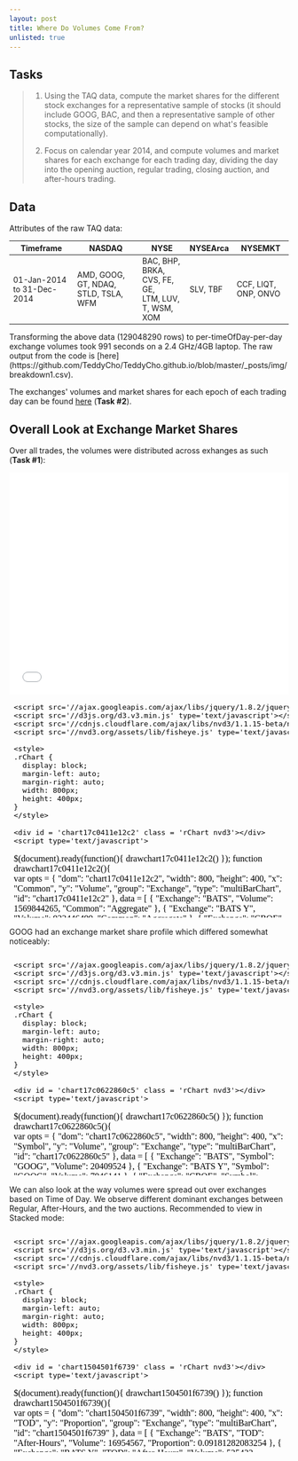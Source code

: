 ```yaml
---
layout: post
title: Where Do Volumes Come From?
unlisted: true
---
```


## Tasks
> 1. Using the TAQ data, compute the market shares for the different stock exchanges for a representative sample of stocks (it should include GOOG, BAC, and then a representative sample of other stocks, the size of the sample can depend on what's feasible computationally).
> 
> 2. Focus on calendar year 2014, and compute volumes and market shares for each exchange for each trading day, dividing the day into the opening auction, regular trading, closing auction, and after-hours trading.

## Data
Attributes of the raw TAQ data:
<table>
  <thead>
    <tr>      <th>Timeframe</th> <th>NASDAQ</th> <th>NYSE</th> <th>NYSEArca</th> <th>NYSEMKT</th>   </tr>
  </thead>
  <tbody>
    <tr>      <td>01-Jan-2014 to 31-Dec-2014</td>
      <td>AMD, GOOG, GT, NDAQ, STLD, TSLA, WFM</td> 
      <td>BAC, BHP, BRKA, CVS, FE, GE, <br/> LTM, LUV, T, WSM, XOM</td> 
      <td>SLV, TBF</td> 
      <td>CCF, LIQT, ONP, ONVO</td> 
    </tr>
  </tbody>
</table>
Transforming the above data (129048290 rows) to per-timeOfDay-per-day exchange volumes took 991 seconds on a 2.4 GHz/4GB laptop. The raw output from the code is [here](https://github.com/TeddyCho/TeddyCho.github.io/blob/master/_posts/img/breakdown1.csv).

The exchanges' volumes and market shares for each epoch of each trading day can be found [here](https://github.com/TeddyCho/TeddyCho.github.io/blob/master/_posts/img/taskTwo.csv) (**Task #2**).

## Overall Look at Exchange Market Shares
Over all trades, the volumes were distributed across exhanges as such (**Task #1**):

<iframe src="img/demo_iframe.htm" scrolling='no' frameBorder='0' seamless class='rChart  nvd3  ' id='iframe-chart17c0411e12c2'> </iframe>
<style>iframe.rChart{ width: 100%; height: 400px;}</style>
 
<iframe srcdoc=' &lt;!doctype HTML&gt;
&lt;meta charset = &#039;utf-8&#039;&gt;
&lt;html&gt;
  &lt;head&gt;
    &lt;link rel=&#039;stylesheet&#039; href=&#039;//cdnjs.cloudflare.com/ajax/libs/nvd3/1.1.15-beta/nv.d3.min.css&#039;&gt;
    
    &lt;script src=&#039;//ajax.googleapis.com/ajax/libs/jquery/1.8.2/jquery.min.js&#039; type=&#039;text/javascript&#039;&gt;&lt;/script&gt;
    &lt;script src=&#039;//d3js.org/d3.v3.min.js&#039; type=&#039;text/javascript&#039;&gt;&lt;/script&gt;
    &lt;script src=&#039;//cdnjs.cloudflare.com/ajax/libs/nvd3/1.1.15-beta/nv.d3.min.js&#039; type=&#039;text/javascript&#039;&gt;&lt;/script&gt;
    &lt;script src=&#039;//nvd3.org/assets/lib/fisheye.js&#039; type=&#039;text/javascript&#039;&gt;&lt;/script&gt;
    
    &lt;style&gt;
    .rChart {
      display: block;
      margin-left: auto; 
      margin-right: auto;
      width: 800px;
      height: 400px;
    }  
    &lt;/style&gt;
    
  &lt;/head&gt;
  &lt;body &gt;
    
    &lt;div id = &#039;chart17c0411e12c2&#039; class = &#039;rChart nvd3&#039;&gt;&lt;/div&gt;    
    &lt;script type=&#039;text/javascript&#039;&gt;
 $(document).ready(function(){
      drawchart17c0411e12c2()
    });
    function drawchart17c0411e12c2(){  
      var opts = {
 &quot;dom&quot;: &quot;chart17c0411e12c2&quot;,
&quot;width&quot;:    800,
&quot;height&quot;:    400,
&quot;x&quot;: &quot;Common&quot;,
&quot;y&quot;: &quot;Volume&quot;,
&quot;group&quot;: &quot;Exchange&quot;,
&quot;type&quot;: &quot;multiBarChart&quot;,
&quot;id&quot;: &quot;chart17c0411e12c2&quot; 
},
        data = [
 {
 &quot;Exchange&quot;: &quot;BATS&quot;,
&quot;Volume&quot;:     1569844265,
&quot;Common&quot;: &quot;Aggregate&quot; 
},
{
 &quot;Exchange&quot;: &quot;BATS Y&quot;,
&quot;Volume&quot;:      922446499,
&quot;Common&quot;: &quot;Aggregate&quot; 
},
{
 &quot;Exchange&quot;: &quot;CBOE&quot;,
&quot;Volume&quot;:       22517429,
&quot;Common&quot;: &quot;Aggregate&quot; 
},
{
 &quot;Exchange&quot;: &quot;Chicago&quot;,
&quot;Volume&quot;:      181158359,
&quot;Common&quot;: &quot;Aggregate&quot; 
},
{
 &quot;Exchange&quot;: &quot;Direct Edge A&quot;,
&quot;Volume&quot;:      915651685,
&quot;Common&quot;: &quot;Aggregate&quot; 
},
{
 &quot;Exchange&quot;: &quot;Direct Edge X&quot;,
&quot;Volume&quot;:     2053407256,
&quot;Common&quot;: &quot;Aggregate&quot; 
},
{
 &quot;Exchange&quot;: &quot;FINRA&quot;,
&quot;Volume&quot;:    10064238734,
&quot;Common&quot;: &quot;Aggregate&quot; 
},
{
 &quot;Exchange&quot;: &quot;NASDAQ&quot;,
&quot;Volume&quot;:      148971605,
&quot;Common&quot;: &quot;Aggregate&quot; 
},
{
 &quot;Exchange&quot;: &quot;NASDAQ OMX&quot;,
&quot;Volume&quot;:     2522686933,
&quot;Common&quot;: &quot;Aggregate&quot; 
},
{
 &quot;Exchange&quot;: &quot;NASDAQ OMX BX&quot;,
&quot;Volume&quot;:      998253900,
&quot;Common&quot;: &quot;Aggregate&quot; 
},
{
 &quot;Exchange&quot;: &quot;NASDAQ OMX PSX&quot;,
&quot;Volume&quot;:      136601845,
&quot;Common&quot;: &quot;Aggregate&quot; 
},
{
 &quot;Exchange&quot;: &quot;National&quot;,
&quot;Volume&quot;:       65506674,
&quot;Common&quot;: &quot;Aggregate&quot; 
},
{
 &quot;Exchange&quot;: &quot;NYSE&quot;,
&quot;Volume&quot;:     4794287787,
&quot;Common&quot;: &quot;Aggregate&quot; 
},
{
 &quot;Exchange&quot;: &quot;NYSE Arca SM&quot;,
&quot;Volume&quot;:     1893378717,
&quot;Common&quot;: &quot;Aggregate&quot; 
},
{
 &quot;Exchange&quot;: &quot;NYSE MKT&quot;,
&quot;Volume&quot;:        1493112,
&quot;Common&quot;: &quot;Aggregate&quot; 
} 
]
  
      if(!(opts.type===&quot;pieChart&quot; || opts.type===&quot;sparklinePlus&quot; || opts.type===&quot;bulletChart&quot;)) {
        var data = d3.nest()
          .key(function(d){
            //return opts.group === undefined ? &#039;main&#039; : d[opts.group]
            //instead of main would think a better default is opts.x
            return opts.group === undefined ? opts.y : d[opts.group];
          })
          .entries(data);
      }
      
      if (opts.disabled != undefined){
        data.map(function(d, i){
          d.disabled = opts.disabled[i]
        })
      }
      
      nv.addGraph(function() {
        var chart = nv.models[opts.type]()
          .width(opts.width)
          .height(opts.height)
          
        if (opts.type != &quot;bulletChart&quot;){
          chart
            .x(function(d) { return d[opts.x] })
            .y(function(d) { return d[opts.y] })
        }
          
         
        
          
        

        
        
        chart.yAxis
  .showMaxMin(false)
  .tickFormat(function(d) {return d/1000000000;})
  .axisLabel(&quot;Volume, in billions&quot;)
  .width(    40)
      
       d3.select(&quot;#&quot; + opts.id)
        .append(&#039;svg&#039;)
        .datum(data)
        .transition().duration(500)
        .call(chart);

       nv.utils.windowResize(chart.update);
       return chart;
      });
    };
&lt;/script&gt;
    
    &lt;script&gt;&lt;/script&gt;    
  &lt;/body&gt;
&lt;/html&gt; ' scrolling='no' frameBorder='0' seamless class='rChart  nvd3  ' id='iframe-chart17c0411e12c2'> </iframe>
 <style>iframe.rChart{ width: 100%; height: 400px;}</style>
 
<table>
  <thead>
    <tr><th>Exchange</th><th>Proportion</th></tr>
  </thead>
  <tbody>
    <tr><td>BATS</td><td>.05971</td></tr>
    <tr><td>BATS Y</td><td>.03509</td></tr>
    <tr><td>CBOE</td><td>.0008565</td></tr>
    <tr><td>Chicago</td><td>.006891</td></tr>
    <tr><td>Direct Edge A</td><td>.03483</td></tr>
    <tr><td>Direct Edge X</td><td>.07810</td></tr>
    <tr><td>FINRA</td><td>.3828</td></tr>
    <tr><td>NASDAQ</td><td>.005666</td></tr>
    <tr><td>NASDAQ OMX</td><td>.0960</td></tr>
    <tr><td>NASDAQ OMX BX</td><td>.03797</td></tr>
    <tr><td>NASDAQ OMX PSX</td><td>.005196</td></tr>
    <tr><td>National</td><td>.002492</td></tr>
    <tr><td>NYSE</td><td>.1824</td></tr>
    <tr><td>NYSE Arca SM</td><td>.07202</td></tr>
    <tr><td>NYSE MMKT</td><td>.00005679</td></tr>
  </tbody>
</table>

Most symbols had similar profiles in exchange market share. To illustrate, stocks BHP, FE, and XOM were chosen since their volumes were at comparable scales:

<iframe srcdoc=' &lt;!doctype HTML&gt;
&lt;meta charset = &#039;utf-8&#039;&gt;
&lt;html&gt;
  &lt;head&gt;
    &lt;link rel=&#039;stylesheet&#039; href=&#039;//cdnjs.cloudflare.com/ajax/libs/nvd3/1.1.15-beta/nv.d3.min.css&#039;&gt;
    
    &lt;script src=&#039;//ajax.googleapis.com/ajax/libs/jquery/1.8.2/jquery.min.js&#039; type=&#039;text/javascript&#039;&gt;&lt;/script&gt;
    &lt;script src=&#039;//d3js.org/d3.v3.min.js&#039; type=&#039;text/javascript&#039;&gt;&lt;/script&gt;
    &lt;script src=&#039;//cdnjs.cloudflare.com/ajax/libs/nvd3/1.1.15-beta/nv.d3.min.js&#039; type=&#039;text/javascript&#039;&gt;&lt;/script&gt;
    &lt;script src=&#039;//nvd3.org/assets/lib/fisheye.js&#039; type=&#039;text/javascript&#039;&gt;&lt;/script&gt;
    
    &lt;style&gt;
    .rChart {
      display: block;
      margin-left: auto; 
      margin-right: auto;
      width: 800px;
      height: 400px;
    }  
    &lt;/style&gt;
    
  &lt;/head&gt;
  &lt;body &gt;
    
    &lt;div id = &#039;chart17c01178103c&#039; class = &#039;rChart nvd3&#039;&gt;&lt;/div&gt;    
    &lt;script type=&#039;text/javascript&#039;&gt;
 $(document).ready(function(){
      drawchart17c01178103c()
    });
    function drawchart17c01178103c(){  
      var opts = {
 &quot;dom&quot;: &quot;chart17c01178103c&quot;,
&quot;width&quot;:    800,
&quot;height&quot;:    400,
&quot;x&quot;: &quot;Symbol&quot;,
&quot;y&quot;: &quot;Volume&quot;,
&quot;group&quot;: &quot;Exchange&quot;,
&quot;type&quot;: &quot;multiBarChart&quot;,
&quot;id&quot;: &quot;chart17c01178103c&quot; 
},
        data = [
 {
 &quot;Exchange&quot;: &quot;BATS&quot;,
&quot;Symbol&quot;: &quot;BHP&quot;,
&quot;Volume&quot;:       31640647 
},
{
 &quot;Exchange&quot;: &quot;BATS Y&quot;,
&quot;Symbol&quot;: &quot;BHP&quot;,
&quot;Volume&quot;:        6800526 
},
{
 &quot;Exchange&quot;: &quot;CBOE&quot;,
&quot;Symbol&quot;: &quot;BHP&quot;,
&quot;Volume&quot;:          93873 
},
{
 &quot;Exchange&quot;: &quot;Chicago&quot;,
&quot;Symbol&quot;: &quot;BHP&quot;,
&quot;Volume&quot;:        2219584 
},
{
 &quot;Exchange&quot;: &quot;Direct Edge A&quot;,
&quot;Symbol&quot;: &quot;BHP&quot;,
&quot;Volume&quot;:       10329686 
},
{
 &quot;Exchange&quot;: &quot;Direct Edge X&quot;,
&quot;Symbol&quot;: &quot;BHP&quot;,
&quot;Volume&quot;:       18623066 
},
{
 &quot;Exchange&quot;: &quot;FINRA&quot;,
&quot;Symbol&quot;: &quot;BHP&quot;,
&quot;Volume&quot;:      117420976 
},
{
 &quot;Exchange&quot;: &quot;NASDAQ OMX&quot;,
&quot;Symbol&quot;: &quot;BHP&quot;,
&quot;Volume&quot;:       39581976 
},
{
 &quot;Exchange&quot;: &quot;NASDAQ OMX BX&quot;,
&quot;Symbol&quot;: &quot;BHP&quot;,
&quot;Volume&quot;:        6306904 
},
{
 &quot;Exchange&quot;: &quot;NASDAQ OMX PSX&quot;,
&quot;Symbol&quot;: &quot;BHP&quot;,
&quot;Volume&quot;:        1231276 
},
{
 &quot;Exchange&quot;: &quot;National&quot;,
&quot;Symbol&quot;: &quot;BHP&quot;,
&quot;Volume&quot;:         323776 
},
{
 &quot;Exchange&quot;: &quot;NYSE&quot;,
&quot;Symbol&quot;: &quot;BHP&quot;,
&quot;Volume&quot;:       85662564 
},
{
 &quot;Exchange&quot;: &quot;NYSE Arca SM&quot;,
&quot;Symbol&quot;: &quot;BHP&quot;,
&quot;Volume&quot;:       39518621 
},
{
 &quot;Exchange&quot;: &quot;BATS&quot;,
&quot;Symbol&quot;: &quot;FE&quot;,
&quot;Volume&quot;:       57078603 
},
{
 &quot;Exchange&quot;: &quot;BATS Y&quot;,
&quot;Symbol&quot;: &quot;FE&quot;,
&quot;Volume&quot;:       16980139 
},
{
 &quot;Exchange&quot;: &quot;CBOE&quot;,
&quot;Symbol&quot;: &quot;FE&quot;,
&quot;Volume&quot;:         940649 
},
{
 &quot;Exchange&quot;: &quot;Chicago&quot;,
&quot;Symbol&quot;: &quot;FE&quot;,
&quot;Volume&quot;:         489515 
},
{
 &quot;Exchange&quot;: &quot;Direct Edge A&quot;,
&quot;Symbol&quot;: &quot;FE&quot;,
&quot;Volume&quot;:       15384820 
},
{
 &quot;Exchange&quot;: &quot;Direct Edge X&quot;,
&quot;Symbol&quot;: &quot;FE&quot;,
&quot;Volume&quot;:       32780099 
},
{
 &quot;Exchange&quot;: &quot;FINRA&quot;,
&quot;Symbol&quot;: &quot;FE&quot;,
&quot;Volume&quot;:      225313071 
},
{
 &quot;Exchange&quot;: &quot;NASDAQ OMX&quot;,
&quot;Symbol&quot;: &quot;FE&quot;,
&quot;Volume&quot;:      106892442 
},
{
 &quot;Exchange&quot;: &quot;NASDAQ OMX BX&quot;,
&quot;Symbol&quot;: &quot;FE&quot;,
&quot;Volume&quot;:       17073784 
},
{
 &quot;Exchange&quot;: &quot;NASDAQ OMX PSX&quot;,
&quot;Symbol&quot;: &quot;FE&quot;,
&quot;Volume&quot;:        2031776 
},
{
 &quot;Exchange&quot;: &quot;National&quot;,
&quot;Symbol&quot;: &quot;FE&quot;,
&quot;Volume&quot;:         961314 
},
{
 &quot;Exchange&quot;: &quot;NYSE&quot;,
&quot;Symbol&quot;: &quot;FE&quot;,
&quot;Volume&quot;:      164674613 
},
{
 &quot;Exchange&quot;: &quot;NYSE Arca SM&quot;,
&quot;Symbol&quot;: &quot;FE&quot;,
&quot;Volume&quot;:       44860834 
},
{
 &quot;Exchange&quot;: &quot;BATS&quot;,
&quot;Symbol&quot;: &quot;XOM&quot;,
&quot;Volume&quot;:      140789748 
},
{
 &quot;Exchange&quot;: &quot;BATS Y&quot;,
&quot;Symbol&quot;: &quot;XOM&quot;,
&quot;Volume&quot;:       35080663 
},
{
 &quot;Exchange&quot;: &quot;CBOE&quot;,
&quot;Symbol&quot;: &quot;XOM&quot;,
&quot;Volume&quot;:         461497 
},
{
 &quot;Exchange&quot;: &quot;Chicago&quot;,
&quot;Symbol&quot;: &quot;XOM&quot;,
&quot;Volume&quot;:       14584730 
},
{
 &quot;Exchange&quot;: &quot;Direct Edge A&quot;,
&quot;Symbol&quot;: &quot;XOM&quot;,
&quot;Volume&quot;:       38287024 
},
{
 &quot;Exchange&quot;: &quot;Direct Edge X&quot;,
&quot;Symbol&quot;: &quot;XOM&quot;,
&quot;Volume&quot;:       91720860 
},
{
 &quot;Exchange&quot;: &quot;FINRA&quot;,
&quot;Symbol&quot;: &quot;XOM&quot;,
&quot;Volume&quot;:      611924090 
},
{
 &quot;Exchange&quot;: &quot;NASDAQ OMX&quot;,
&quot;Symbol&quot;: &quot;XOM&quot;,
&quot;Volume&quot;:      312281974 
},
{
 &quot;Exchange&quot;: &quot;NASDAQ OMX BX&quot;,
&quot;Symbol&quot;: &quot;XOM&quot;,
&quot;Volume&quot;:       31507411 
},
{
 &quot;Exchange&quot;: &quot;NASDAQ OMX PSX&quot;,
&quot;Symbol&quot;: &quot;XOM&quot;,
&quot;Volume&quot;:        7696102 
},
{
 &quot;Exchange&quot;: &quot;National&quot;,
&quot;Symbol&quot;: &quot;XOM&quot;,
&quot;Volume&quot;:        3782286 
},
{
 &quot;Exchange&quot;: &quot;NYSE&quot;,
&quot;Symbol&quot;: &quot;XOM&quot;,
&quot;Volume&quot;:      533944804 
},
{
 &quot;Exchange&quot;: &quot;NYSE Arca SM&quot;,
&quot;Symbol&quot;: &quot;XOM&quot;,
&quot;Volume&quot;:      181008313 
} 
]
  
      if(!(opts.type===&quot;pieChart&quot; || opts.type===&quot;sparklinePlus&quot; || opts.type===&quot;bulletChart&quot;)) {
        var data = d3.nest()
          .key(function(d){
            //return opts.group === undefined ? &#039;main&#039; : d[opts.group]
            //instead of main would think a better default is opts.x
            return opts.group === undefined ? opts.y : d[opts.group];
          })
          .entries(data);
      }
      
      if (opts.disabled != undefined){
        data.map(function(d, i){
          d.disabled = opts.disabled[i]
        })
      }
      
      nv.addGraph(function() {
        var chart = nv.models[opts.type]()
          .width(opts.width)
          .height(opts.height)
          
        if (opts.type != &quot;bulletChart&quot;){
          chart
            .x(function(d) { return d[opts.x] })
            .y(function(d) { return d[opts.y] })
        }
          
         
        
          
        

        
        
        chart.yAxis
  .showMaxMin(false)
  .tickFormat(function(d) {return d/1000000;})
  .axisLabel(&quot;Volume, in millions&quot;)
  .width(    40)
      
       d3.select(&quot;#&quot; + opts.id)
        .append(&#039;svg&#039;)
        .datum(data)
        .transition().duration(500)
        .call(chart);

       nv.utils.windowResize(chart.update);
       return chart;
      });
    };
&lt;/script&gt;
    
    &lt;script&gt;&lt;/script&gt;    
  &lt;/body&gt;
&lt;/html&gt; ' scrolling='no' frameBorder='0' seamless class='rChart  nvd3  ' id='iframe-chart17c01178103c'> </iframe>
 <style>iframe.rChart{ width: 100%; height: 400px;}</style>

GOOG had an exchange market share profile which differed somewhat noticeably:

<iframe srcdoc=' &lt;!doctype HTML&gt;
&lt;meta charset = &#039;utf-8&#039;&gt;
&lt;html&gt;
  &lt;head&gt;
    &lt;link rel=&#039;stylesheet&#039; href=&#039;//cdnjs.cloudflare.com/ajax/libs/nvd3/1.1.15-beta/nv.d3.min.css&#039;&gt;
    
    &lt;script src=&#039;//ajax.googleapis.com/ajax/libs/jquery/1.8.2/jquery.min.js&#039; type=&#039;text/javascript&#039;&gt;&lt;/script&gt;
    &lt;script src=&#039;//d3js.org/d3.v3.min.js&#039; type=&#039;text/javascript&#039;&gt;&lt;/script&gt;
    &lt;script src=&#039;//cdnjs.cloudflare.com/ajax/libs/nvd3/1.1.15-beta/nv.d3.min.js&#039; type=&#039;text/javascript&#039;&gt;&lt;/script&gt;
    &lt;script src=&#039;//nvd3.org/assets/lib/fisheye.js&#039; type=&#039;text/javascript&#039;&gt;&lt;/script&gt;
    
    &lt;style&gt;
    .rChart {
      display: block;
      margin-left: auto; 
      margin-right: auto;
      width: 800px;
      height: 400px;
    }  
    &lt;/style&gt;
    
  &lt;/head&gt;
  &lt;body &gt;
    
    &lt;div id = &#039;chart17c0622860c5&#039; class = &#039;rChart nvd3&#039;&gt;&lt;/div&gt;    
    &lt;script type=&#039;text/javascript&#039;&gt;
 $(document).ready(function(){
      drawchart17c0622860c5()
    });
    function drawchart17c0622860c5(){  
      var opts = {
 &quot;dom&quot;: &quot;chart17c0622860c5&quot;,
&quot;width&quot;:    800,
&quot;height&quot;:    400,
&quot;x&quot;: &quot;Symbol&quot;,
&quot;y&quot;: &quot;Volume&quot;,
&quot;group&quot;: &quot;Exchange&quot;,
&quot;type&quot;: &quot;multiBarChart&quot;,
&quot;id&quot;: &quot;chart17c0622860c5&quot; 
},
        data = [
 {
 &quot;Exchange&quot;: &quot;BATS&quot;,
&quot;Symbol&quot;: &quot;GOOG&quot;,
&quot;Volume&quot;:       20409524 
},
{
 &quot;Exchange&quot;: &quot;BATS Y&quot;,
&quot;Symbol&quot;: &quot;GOOG&quot;,
&quot;Volume&quot;:        7946141 
},
{
 &quot;Exchange&quot;: &quot;CBOE&quot;,
&quot;Symbol&quot;: &quot;GOOG&quot;,
&quot;Volume&quot;:         209124 
},
{
 &quot;Exchange&quot;: &quot;Chicago&quot;,
&quot;Symbol&quot;: &quot;GOOG&quot;,
&quot;Volume&quot;:        1545845 
},
{
 &quot;Exchange&quot;: &quot;Direct Edge A&quot;,
&quot;Symbol&quot;: &quot;GOOG&quot;,
&quot;Volume&quot;:        8057804 
},
{
 &quot;Exchange&quot;: &quot;Direct Edge X&quot;,
&quot;Symbol&quot;: &quot;GOOG&quot;,
&quot;Volume&quot;:       33457970 
},
{
 &quot;Exchange&quot;: &quot;FINRA&quot;,
&quot;Symbol&quot;: &quot;GOOG&quot;,
&quot;Volume&quot;:      127581450 
},
{
 &quot;Exchange&quot;: &quot;NASDAQ&quot;,
&quot;Symbol&quot;: &quot;GOOG&quot;,
&quot;Volume&quot;:      148971605 
},
{
 &quot;Exchange&quot;: &quot;NASDAQ OMX BX&quot;,
&quot;Symbol&quot;: &quot;GOOG&quot;,
&quot;Volume&quot;:       13119403 
},
{
 &quot;Exchange&quot;: &quot;NASDAQ OMX PSX&quot;,
&quot;Symbol&quot;: &quot;GOOG&quot;,
&quot;Volume&quot;:        1170308 
},
{
 &quot;Exchange&quot;: &quot;National&quot;,
&quot;Symbol&quot;: &quot;GOOG&quot;,
&quot;Volume&quot;:         597681 
},
{
 &quot;Exchange&quot;: &quot;NYSE Arca SM&quot;,
&quot;Symbol&quot;: &quot;GOOG&quot;,
&quot;Volume&quot;:       43342030 
} 
]
  
      if(!(opts.type===&quot;pieChart&quot; || opts.type===&quot;sparklinePlus&quot; || opts.type===&quot;bulletChart&quot;)) {
        var data = d3.nest()
          .key(function(d){
            //return opts.group === undefined ? &#039;main&#039; : d[opts.group]
            //instead of main would think a better default is opts.x
            return opts.group === undefined ? opts.y : d[opts.group];
          })
          .entries(data);
      }
      
      if (opts.disabled != undefined){
        data.map(function(d, i){
          d.disabled = opts.disabled[i]
        })
      }
      
      nv.addGraph(function() {
        var chart = nv.models[opts.type]()
          .width(opts.width)
          .height(opts.height)
          
        if (opts.type != &quot;bulletChart&quot;){
          chart
            .x(function(d) { return d[opts.x] })
            .y(function(d) { return d[opts.y] })
        }
          
         
        
          
        

        
        
        chart.yAxis
  .showMaxMin(false)
  .tickFormat(function(d) {return d/1000000;})
  .axisLabel(&quot;Volume, in millions&quot;)
  .width(    40)
      
       d3.select(&quot;#&quot; + opts.id)
        .append(&#039;svg&#039;)
        .datum(data)
        .transition().duration(500)
        .call(chart);

       nv.utils.windowResize(chart.update);
       return chart;
      });
    };
&lt;/script&gt;
    
    &lt;script&gt;&lt;/script&gt;    
  &lt;/body&gt;
&lt;/html&gt; ' scrolling='no' frameBorder='0' seamless class='rChart  nvd3  ' id='iframe-chart17c0622860c5'> </iframe>
 <style>iframe.rChart{ width: 100%; height: 400px;}</style>

([SLV also had a slight difference, with no NYSE representation.](http://rcharts.github.io/viewer/?d28814252e7c73d50287))

BRKA had the most unique exchange market share profile, with higher market share for BATS and no Arca:

<iframe srcdoc=' &lt;!doctype HTML&gt;
&lt;meta charset = &#039;utf-8&#039;&gt;
&lt;html&gt;
  &lt;head&gt;
    &lt;link rel=&#039;stylesheet&#039; href=&#039;//cdnjs.cloudflare.com/ajax/libs/nvd3/1.1.15-beta/nv.d3.min.css&#039;&gt;
    
    &lt;script src=&#039;//ajax.googleapis.com/ajax/libs/jquery/1.8.2/jquery.min.js&#039; type=&#039;text/javascript&#039;&gt;&lt;/script&gt;
    &lt;script src=&#039;//d3js.org/d3.v3.min.js&#039; type=&#039;text/javascript&#039;&gt;&lt;/script&gt;
    &lt;script src=&#039;//cdnjs.cloudflare.com/ajax/libs/nvd3/1.1.15-beta/nv.d3.min.js&#039; type=&#039;text/javascript&#039;&gt;&lt;/script&gt;
    &lt;script src=&#039;//nvd3.org/assets/lib/fisheye.js&#039; type=&#039;text/javascript&#039;&gt;&lt;/script&gt;
    
    &lt;style&gt;
    .rChart {
      display: block;
      margin-left: auto; 
      margin-right: auto;
      width: 800px;
      height: 400px;
    }  
    &lt;/style&gt;
    
  &lt;/head&gt;
  &lt;body &gt;
    
    &lt;div id = &#039;chart17c049c03ce&#039; class = &#039;rChart nvd3&#039;&gt;&lt;/div&gt;    
    &lt;script type=&#039;text/javascript&#039;&gt;
 $(document).ready(function(){
      drawchart17c049c03ce()
    });
    function drawchart17c049c03ce(){  
      var opts = {
 &quot;dom&quot;: &quot;chart17c049c03ce&quot;,
&quot;width&quot;:    800,
&quot;height&quot;:    400,
&quot;x&quot;: &quot;Symbol&quot;,
&quot;y&quot;: &quot;Volume&quot;,
&quot;group&quot;: &quot;Exchange&quot;,
&quot;type&quot;: &quot;multiBarChart&quot;,
&quot;id&quot;: &quot;chart17c049c03ce&quot; 
},
        data = [
 {
 &quot;Exchange&quot;: &quot;BATS&quot;,
&quot;Symbol&quot;: &quot;BRKA&quot;,
&quot;Volume&quot;:          17725 
},
{
 &quot;Exchange&quot;: &quot;BATS Y&quot;,
&quot;Symbol&quot;: &quot;BRKA&quot;,
&quot;Volume&quot;:           1460 
},
{
 &quot;Exchange&quot;: &quot;Chicago&quot;,
&quot;Symbol&quot;: &quot;BRKA&quot;,
&quot;Volume&quot;:              1 
},
{
 &quot;Exchange&quot;: &quot;Direct Edge A&quot;,
&quot;Symbol&quot;: &quot;BRKA&quot;,
&quot;Volume&quot;:            320 
},
{
 &quot;Exchange&quot;: &quot;Direct Edge X&quot;,
&quot;Symbol&quot;: &quot;BRKA&quot;,
&quot;Volume&quot;:           1952 
},
{
 &quot;Exchange&quot;: &quot;FINRA&quot;,
&quot;Symbol&quot;: &quot;BRKA&quot;,
&quot;Volume&quot;:          16246 
},
{
 &quot;Exchange&quot;: &quot;NASDAQ OMX&quot;,
&quot;Symbol&quot;: &quot;BRKA&quot;,
&quot;Volume&quot;:           9330 
},
{
 &quot;Exchange&quot;: &quot;NASDAQ OMX BX&quot;,
&quot;Symbol&quot;: &quot;BRKA&quot;,
&quot;Volume&quot;:            242 
},
{
 &quot;Exchange&quot;: &quot;NASDAQ OMX PSX&quot;,
&quot;Symbol&quot;: &quot;BRKA&quot;,
&quot;Volume&quot;:             81 
},
{
 &quot;Exchange&quot;: &quot;National&quot;,
&quot;Symbol&quot;: &quot;BRKA&quot;,
&quot;Volume&quot;:            415 
},
{
 &quot;Exchange&quot;: &quot;NYSE&quot;,
&quot;Symbol&quot;: &quot;BRKA&quot;,
&quot;Volume&quot;:          15606 
} 
]
  
      if(!(opts.type===&quot;pieChart&quot; || opts.type===&quot;sparklinePlus&quot; || opts.type===&quot;bulletChart&quot;)) {
        var data = d3.nest()
          .key(function(d){
            //return opts.group === undefined ? &#039;main&#039; : d[opts.group]
            //instead of main would think a better default is opts.x
            return opts.group === undefined ? opts.y : d[opts.group];
          })
          .entries(data);
      }
      
      if (opts.disabled != undefined){
        data.map(function(d, i){
          d.disabled = opts.disabled[i]
        })
      }
      
      nv.addGraph(function() {
        var chart = nv.models[opts.type]()
          .width(opts.width)
          .height(opts.height)
          
        if (opts.type != &quot;bulletChart&quot;){
          chart
            .x(function(d) { return d[opts.x] })
            .y(function(d) { return d[opts.y] })
        }
          
         
        
          
        

        
        
        chart.yAxis
  .showMaxMin(false)
  .tickFormat(function(d) {return d/1000;})
  .axisLabel(&quot;Volume, in thousands&quot;)
  .width(    40)
      
       d3.select(&quot;#&quot; + opts.id)
        .append(&#039;svg&#039;)
        .datum(data)
        .transition().duration(500)
        .call(chart);

       nv.utils.windowResize(chart.update);
       return chart;
      });
    };
&lt;/script&gt;
    
    &lt;script&gt;&lt;/script&gt;    
  &lt;/body&gt;
&lt;/html&gt; ' scrolling='no' frameBorder='0' seamless class='rChart  nvd3  ' id='iframe-chart17c049c03ce'> </iframe>
 <style>iframe.rChart{ width: 100%; height: 400px;}</style>

We can also look at the way volumes were spread out over exchanges based on Time of Day. We observe different dominant exchanges between Regular, After-Hours, and the two auctions. Recommended to view in Stacked mode:

<iframe srcdoc=' &lt;!doctype HTML&gt;
&lt;meta charset = &#039;utf-8&#039;&gt;
&lt;html&gt;
  &lt;head&gt;
    &lt;link rel=&#039;stylesheet&#039; href=&#039;//cdnjs.cloudflare.com/ajax/libs/nvd3/1.1.15-beta/nv.d3.min.css&#039;&gt;
    
    &lt;script src=&#039;//ajax.googleapis.com/ajax/libs/jquery/1.8.2/jquery.min.js&#039; type=&#039;text/javascript&#039;&gt;&lt;/script&gt;
    &lt;script src=&#039;//d3js.org/d3.v3.min.js&#039; type=&#039;text/javascript&#039;&gt;&lt;/script&gt;
    &lt;script src=&#039;//cdnjs.cloudflare.com/ajax/libs/nvd3/1.1.15-beta/nv.d3.min.js&#039; type=&#039;text/javascript&#039;&gt;&lt;/script&gt;
    &lt;script src=&#039;//nvd3.org/assets/lib/fisheye.js&#039; type=&#039;text/javascript&#039;&gt;&lt;/script&gt;
    
    &lt;style&gt;
    .rChart {
      display: block;
      margin-left: auto; 
      margin-right: auto;
      width: 800px;
      height: 400px;
    }  
    &lt;/style&gt;
    
  &lt;/head&gt;
  &lt;body &gt;
    
    &lt;div id = &#039;chart1504501f6739&#039; class = &#039;rChart nvd3&#039;&gt;&lt;/div&gt;    
    &lt;script type=&#039;text/javascript&#039;&gt;
 $(document).ready(function(){
      drawchart1504501f6739()
    });
    function drawchart1504501f6739(){  
      var opts = {
 &quot;dom&quot;: &quot;chart1504501f6739&quot;,
&quot;width&quot;:    800,
&quot;height&quot;:    400,
&quot;x&quot;: &quot;TOD&quot;,
&quot;y&quot;: &quot;Proportion&quot;,
&quot;group&quot;: &quot;Exchange&quot;,
&quot;type&quot;: &quot;multiBarChart&quot;,
&quot;id&quot;: &quot;chart1504501f6739&quot; 
},
        data = [
 {
 &quot;Exchange&quot;: &quot;BATS&quot;,
&quot;TOD&quot;: &quot;After-Hours&quot;,
&quot;Volume&quot;:       16954567,
&quot;Proportion&quot;: 0.09181282083254 
},
{
 &quot;Exchange&quot;: &quot;BATS Y&quot;,
&quot;TOD&quot;: &quot;After-Hours&quot;,
&quot;Volume&quot;:         535422,
&quot;Proportion&quot;: 0.002899431413129 
},
{
 &quot;Exchange&quot;: &quot;CBOE&quot;,
&quot;TOD&quot;: &quot;After-Hours&quot;,
&quot;Volume&quot;:           6938,
&quot;Proportion&quot;: 3.757084158718e-05 
},
{
 &quot;Exchange&quot;: &quot;Chicago&quot;,
&quot;TOD&quot;: &quot;After-Hours&quot;,
&quot;Volume&quot;:           5400,
&quot;Proportion&quot;: 2.924222320132e-05 
},
{
 &quot;Exchange&quot;: &quot;Direct Edge A&quot;,
&quot;TOD&quot;: &quot;After-Hours&quot;,
&quot;Volume&quot;:        1723330,
&quot;Proportion&quot;: 0.00933222231658 
},
{
 &quot;Exchange&quot;: &quot;Direct Edge X&quot;,
&quot;TOD&quot;: &quot;After-Hours&quot;,
&quot;Volume&quot;:       83903196,
&quot;Proportion&quot;: 0.4543548119882 
},
{
 &quot;Exchange&quot;: &quot;FINRA&quot;,
&quot;TOD&quot;: &quot;After-Hours&quot;,
&quot;Volume&quot;:        2392522,
&quot;Proportion&quot;: 0.01295604858112 
},
{
 &quot;Exchange&quot;: &quot;NASDAQ&quot;,
&quot;TOD&quot;: &quot;After-Hours&quot;,
&quot;Volume&quot;:         528042,
&quot;Proportion&quot;: 0.002859467041421 
},
{
 &quot;Exchange&quot;: &quot;NASDAQ OMX&quot;,
&quot;TOD&quot;: &quot;After-Hours&quot;,
&quot;Volume&quot;:       17295220,
&quot;Proportion&quot;: 0.09365753399184 
},
{
 &quot;Exchange&quot;: &quot;NASDAQ OMX BX&quot;,
&quot;TOD&quot;: &quot;After-Hours&quot;,
&quot;Volume&quot;:         359606,
&quot;Proportion&quot;: 0.001947347947506 
},
{
 &quot;Exchange&quot;: &quot;NASDAQ OMX PSX&quot;,
&quot;TOD&quot;: &quot;After-Hours&quot;,
&quot;Volume&quot;:         538520,
&quot;Proportion&quot;: 0.002916207784884 
},
{
 &quot;Exchange&quot;: &quot;National&quot;,
&quot;TOD&quot;: &quot;After-Hours&quot;,
&quot;Volume&quot;:           2000,
&quot;Proportion&quot;: 1.083045303753e-05 
},
{
 &quot;Exchange&quot;: &quot;NYSE&quot;,
&quot;TOD&quot;: &quot;After-Hours&quot;,
&quot;Volume&quot;:              0,
&quot;Proportion&quot;:              0 
},
{
 &quot;Exchange&quot;: &quot;NYSE Arca SM&quot;,
&quot;TOD&quot;: &quot;After-Hours&quot;,
&quot;Volume&quot;:       60419719,
&quot;Proportion&quot;: 0.327186464585 
},
{
 &quot;Exchange&quot;: &quot;NYSE MKT&quot;,
&quot;TOD&quot;: &quot;After-Hours&quot;,
&quot;Volume&quot;:              0,
&quot;Proportion&quot;:              0 
},
{
 &quot;Exchange&quot;: &quot;BATS&quot;,
&quot;TOD&quot;: &quot;Close&quot;,
&quot;Volume&quot;:              0,
&quot;Proportion&quot;:              0 
},
{
 &quot;Exchange&quot;: &quot;BATS Y&quot;,
&quot;TOD&quot;: &quot;Close&quot;,
&quot;Volume&quot;:              0,
&quot;Proportion&quot;:              0 
},
{
 &quot;Exchange&quot;: &quot;CBOE&quot;,
&quot;TOD&quot;: &quot;Close&quot;,
&quot;Volume&quot;:              0,
&quot;Proportion&quot;:              0 
},
{
 &quot;Exchange&quot;: &quot;Chicago&quot;,
&quot;TOD&quot;: &quot;Close&quot;,
&quot;Volume&quot;:              0,
&quot;Proportion&quot;:              0 
},
{
 &quot;Exchange&quot;: &quot;Direct Edge A&quot;,
&quot;TOD&quot;: &quot;Close&quot;,
&quot;Volume&quot;:              0,
&quot;Proportion&quot;:              0 
},
{
 &quot;Exchange&quot;: &quot;Direct Edge X&quot;,
&quot;TOD&quot;: &quot;Close&quot;,
&quot;Volume&quot;:              0,
&quot;Proportion&quot;:              0 
},
{
 &quot;Exchange&quot;: &quot;FINRA&quot;,
&quot;TOD&quot;: &quot;Close&quot;,
&quot;Volume&quot;:              0,
&quot;Proportion&quot;:              0 
},
{
 &quot;Exchange&quot;: &quot;NASDAQ&quot;,
&quot;TOD&quot;: &quot;Close&quot;,
&quot;Volume&quot;:       16582146,
&quot;Proportion&quot;: 0.01361031266981 
},
{
 &quot;Exchange&quot;: &quot;NASDAQ OMX&quot;,
&quot;TOD&quot;: &quot;Close&quot;,
&quot;Volume&quot;:         703373,
&quot;Proportion&quot;: 0.0005773152916096 
},
{
 &quot;Exchange&quot;: &quot;NASDAQ OMX BX&quot;,
&quot;TOD&quot;: &quot;Close&quot;,
&quot;Volume&quot;:              0,
&quot;Proportion&quot;:              0 
},
{
 &quot;Exchange&quot;: &quot;NASDAQ OMX PSX&quot;,
&quot;TOD&quot;: &quot;Close&quot;,
&quot;Volume&quot;:              0,
&quot;Proportion&quot;:              0 
},
{
 &quot;Exchange&quot;: &quot;National&quot;,
&quot;TOD&quot;: &quot;Close&quot;,
&quot;Volume&quot;:              0,
&quot;Proportion&quot;:              0 
},
{
 &quot;Exchange&quot;: &quot;NYSE&quot;,
&quot;TOD&quot;: &quot;Close&quot;,
&quot;Volume&quot;:     1179426151,
&quot;Proportion&quot;: 0.9680507387923 
},
{
 &quot;Exchange&quot;: &quot;NYSE Arca SM&quot;,
&quot;TOD&quot;: &quot;Close&quot;,
&quot;Volume&quot;:       21639914,
&quot;Proportion&quot;: 0.01776163324625 
},
{
 &quot;Exchange&quot;: &quot;NYSE MKT&quot;,
&quot;TOD&quot;: &quot;Close&quot;,
&quot;Volume&quot;:              0,
&quot;Proportion&quot;:              0 
},
{
 &quot;Exchange&quot;: &quot;BATS&quot;,
&quot;TOD&quot;: &quot;Open&quot;,
&quot;Volume&quot;:              0,
&quot;Proportion&quot;:              0 
},
{
 &quot;Exchange&quot;: &quot;BATS Y&quot;,
&quot;TOD&quot;: &quot;Open&quot;,
&quot;Volume&quot;:              0,
&quot;Proportion&quot;:              0 
},
{
 &quot;Exchange&quot;: &quot;CBOE&quot;,
&quot;TOD&quot;: &quot;Open&quot;,
&quot;Volume&quot;:              0,
&quot;Proportion&quot;:              0 
},
{
 &quot;Exchange&quot;: &quot;Chicago&quot;,
&quot;TOD&quot;: &quot;Open&quot;,
&quot;Volume&quot;:              0,
&quot;Proportion&quot;:              0 
},
{
 &quot;Exchange&quot;: &quot;Direct Edge A&quot;,
&quot;TOD&quot;: &quot;Open&quot;,
&quot;Volume&quot;:              0,
&quot;Proportion&quot;:              0 
},
{
 &quot;Exchange&quot;: &quot;Direct Edge X&quot;,
&quot;TOD&quot;: &quot;Open&quot;,
&quot;Volume&quot;:              0,
&quot;Proportion&quot;:              0 
},
{
 &quot;Exchange&quot;: &quot;FINRA&quot;,
&quot;TOD&quot;: &quot;Open&quot;,
&quot;Volume&quot;:              0,
&quot;Proportion&quot;:              0 
},
{
 &quot;Exchange&quot;: &quot;NASDAQ&quot;,
&quot;TOD&quot;: &quot;Open&quot;,
&quot;Volume&quot;:        7444762,
&quot;Proportion&quot;: 0.01857494304589 
},
{
 &quot;Exchange&quot;: &quot;NASDAQ OMX&quot;,
&quot;TOD&quot;: &quot;Open&quot;,
&quot;Volume&quot;:         527004,
&quot;Proportion&quot;: 0.001314893516402 
},
{
 &quot;Exchange&quot;: &quot;NASDAQ OMX BX&quot;,
&quot;TOD&quot;: &quot;Open&quot;,
&quot;Volume&quot;:              0,
&quot;Proportion&quot;:              0 
},
{
 &quot;Exchange&quot;: &quot;NASDAQ OMX PSX&quot;,
&quot;TOD&quot;: &quot;Open&quot;,
&quot;Volume&quot;:              0,
&quot;Proportion&quot;:              0 
},
{
 &quot;Exchange&quot;: &quot;National&quot;,
&quot;TOD&quot;: &quot;Open&quot;,
&quot;Volume&quot;:              0,
&quot;Proportion&quot;:              0 
},
{
 &quot;Exchange&quot;: &quot;NYSE&quot;,
&quot;TOD&quot;: &quot;Open&quot;,
&quot;Volume&quot;:      377198077,
&quot;Proportion&quot;: 0.9411224693678 
},
{
 &quot;Exchange&quot;: &quot;NYSE Arca SM&quot;,
&quot;TOD&quot;: &quot;Open&quot;,
&quot;Volume&quot;:       15626110,
&quot;Proportion&quot;: 0.03898769406986 
},
{
 &quot;Exchange&quot;: &quot;NYSE MKT&quot;,
&quot;TOD&quot;: &quot;Open&quot;,
&quot;Volume&quot;:              0,
&quot;Proportion&quot;:              0 
},
{
 &quot;Exchange&quot;: &quot;BATS&quot;,
&quot;TOD&quot;: &quot;Regular&quot;,
&quot;Volume&quot;:     1552889698,
&quot;Proportion&quot;: 0.06341785380981 
},
{
 &quot;Exchange&quot;: &quot;BATS Y&quot;,
&quot;TOD&quot;: &quot;Regular&quot;,
&quot;Volume&quot;:      921911077,
&quot;Proportion&quot;: 0.03764956518298 
},
{
 &quot;Exchange&quot;: &quot;CBOE&quot;,
&quot;TOD&quot;: &quot;Regular&quot;,
&quot;Volume&quot;:       22510491,
&quot;Proportion&quot;: 0.0009192971202421 
},
{
 &quot;Exchange&quot;: &quot;Chicago&quot;,
&quot;TOD&quot;: &quot;Regular&quot;,
&quot;Volume&quot;:      181152959,
&quot;Proportion&quot;:   0.0073980347 
},
{
 &quot;Exchange&quot;: &quot;Direct Edge A&quot;,
&quot;TOD&quot;: &quot;Regular&quot;,
&quot;Volume&quot;:      913928355,
&quot;Proportion&quot;: 0.0373235619276 
},
{
 &quot;Exchange&quot;: &quot;Direct Edge X&quot;,
&quot;TOD&quot;: &quot;Regular&quot;,
&quot;Volume&quot;:     1969504060,
&quot;Proportion&quot;: 0.08043180447122 
},
{
 &quot;Exchange&quot;: &quot;FINRA&quot;,
&quot;TOD&quot;: &quot;Regular&quot;,
&quot;Volume&quot;:    10061846212,
&quot;Proportion&quot;: 0.4109117942834 
},
{
 &quot;Exchange&quot;: &quot;NASDAQ&quot;,
&quot;TOD&quot;: &quot;Regular&quot;,
&quot;Volume&quot;:      124416655,
&quot;Proportion&quot;: 0.005081003015512 
},
{
 &quot;Exchange&quot;: &quot;NASDAQ OMX&quot;,
&quot;TOD&quot;: &quot;Regular&quot;,
&quot;Volume&quot;:     2504161336,
&quot;Proportion&quot;: 0.1022664634373 
},
{
 &quot;Exchange&quot;: &quot;NASDAQ OMX BX&quot;,
&quot;TOD&quot;: &quot;Regular&quot;,
&quot;Volume&quot;:      997894294,
&quot;Proportion&quot;: 0.04075261400474 
},
{
 &quot;Exchange&quot;: &quot;NASDAQ OMX PSX&quot;,
&quot;TOD&quot;: &quot;Regular&quot;,
&quot;Volume&quot;:      136063325,
&quot;Proportion&quot;: 0.005556636807392 
},
{
 &quot;Exchange&quot;: &quot;National&quot;,
&quot;TOD&quot;: &quot;Regular&quot;,
&quot;Volume&quot;:       65504674,
&quot;Proportion&quot;: 0.002675119710654 
},
{
 &quot;Exchange&quot;: &quot;NYSE&quot;,
&quot;TOD&quot;: &quot;Regular&quot;,
&quot;Volume&quot;:     3237663559,
&quot;Proportion&quot;: 0.1322216732679 
},
{
 &quot;Exchange&quot;: &quot;NYSE Arca SM&quot;,
&quot;TOD&quot;: &quot;Regular&quot;,
&quot;Volume&quot;:     1795692974,
&quot;Proportion&quot;: 0.07333360164544 
},
{
 &quot;Exchange&quot;: &quot;NYSE MKT&quot;,
&quot;TOD&quot;: &quot;Regular&quot;,
&quot;Volume&quot;:        1493112,
&quot;Proportion&quot;: 6.097661582766e-05 
} 
]
  
      if(!(opts.type===&quot;pieChart&quot; || opts.type===&quot;sparklinePlus&quot; || opts.type===&quot;bulletChart&quot;)) {
        var data = d3.nest()
          .key(function(d){
            //return opts.group === undefined ? &#039;main&#039; : d[opts.group]
            //instead of main would think a better default is opts.x
            return opts.group === undefined ? opts.y : d[opts.group];
          })
          .entries(data);
      }
      
      if (opts.disabled != undefined){
        data.map(function(d, i){
          d.disabled = opts.disabled[i]
        })
      }
      
      nv.addGraph(function() {
        var chart = nv.models[opts.type]()
          .width(opts.width)
          .height(opts.height)
          
        if (opts.type != &quot;bulletChart&quot;){
          chart
            .x(function(d) { return d[opts.x] })
            .y(function(d) { return d[opts.y] })
        }
          
         
        
          
        

        
        
        
      
       d3.select(&quot;#&quot; + opts.id)
        .append(&#039;svg&#039;)
        .datum(data)
        .transition().duration(500)
        .call(chart);

       nv.utils.windowResize(chart.update);
       return chart;
      });
    };
&lt;/script&gt;
    
    &lt;script&gt;&lt;/script&gt;    
  &lt;/body&gt;
&lt;/html&gt; ' scrolling='no' frameBorder='0' seamless class='rChart  nvd3  ' id='iframe-chart1504501f6739'> </iframe>
 <style>iframe.rChart{ width: 100%; height: 400px;}</style>



## Exchange Volumes and Market Shares Over 2014
The following graphs illustrate the extent of day-to-day consistency for the trends in the last rChart.

With so many exchanges, it may be helpful to amalgamate categories:
![Regular Hours Market Share](https://raw.githubusercontent.com/TeddyCho/TeddyCho.github.io/master/_posts/img/Regular2014.png)
We see similar exchange market share profiles for both the opening and closing auctions, with an overwhelming showing by NYSE:
![Opening Auction Market Share](https://raw.githubusercontent.com/TeddyCho/TeddyCho.github.io/master/_posts/img/Open2014.png)
![Closing Auction Market Share](https://raw.githubusercontent.com/TeddyCho/TeddyCho.github.io/master/_posts/img/Close2014.png)
After-Hours trading has a different profile for exchange market shares:
![After-Hours Market Share](https://raw.githubusercontent.com/TeddyCho/TeddyCho.github.io/master/_posts/img/After-Hours2014.png)

## Notes
* A trade's time of day was inferred from Sale Condition as follows:
<table>
  <thead>
    <tr>      <th>Time of Day</th>      <th>Sale Condition</th>    </tr>
  </thead>
  <tbody>
    <tr>      <td>Open</td>      <td>O, Q</td>    </tr>
    <tr>      <td>Close</td>      <td>M, 6</td>    </tr>
    <tr>      <td>After-Hours</td>      <td>T, U</td>    </tr>
    <tr>      <td>Regular</td>      <td>Everything else</td>    </tr>
  </tbody>
</table>

* Some trades had an exchange code "Q", which did not exactly correspond to anything listed in the [spec sheet](www.nyxdata.com/doc/224904). We assumed "Q" referred to the NASDAQ exchange since "T/Q" corresponded to NASDAQ and "T" corresponded to NASDAQ OMX.

* The laptop was faster than anticipated, and I am happy to run the code on different datasets.

* In next run, make sure to include stocks with different listings (NYSE, NASDAQ, AMEX).
